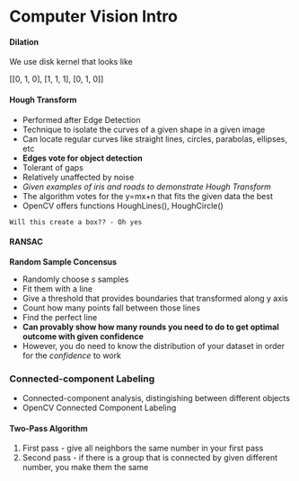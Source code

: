 # Computer Vision Intro
#### Dilation
We use disk kernel that looks like

[[0, 1, 0],
 [1, 1, 1],
 [0, 1, 0]]


#### Hough Transform
* Performed after Edge Detection
* Technique to isolate the curves of a given shape in a given image
* Can locate regular curves like straight lines, circles, parabolas, ellipses, etc
* **Edges vote for object detection**
* Tolerant of gaps
* Relatively unaffected by noise
* _Given examples of iris and roads to demonstrate Hough Transform_
* The algorithm votes for the y=mx+n that fits the given data the best
* OpenCV offers functions HoughLines(), HoughCircle()

`Will this create a box?? - Oh yes`

#### RANSAC
**Random Sample Concensus**
* Randomly choose _s_ samples
* Fit them with a line
* Give a threshold that provides boundaries that transformed along y axis
* Count how many points fall between those lines
* Find the perfect line
* **Can provably show how many rounds you need to do to get optimal outcome with given confidence**
* However, you do need to know the distribution of your dataset in order for the _confidence_ to work

### Connected-component Labeling
* Connected-component analysis, distingishing between different objects
* OpenCV Connected Component Labeling
#### Two-Pass Algorithm
1. First pass - give all neighbors the same number in your first pass
2. Second pass - if there is a group that is connected by given different number, you make them the same


